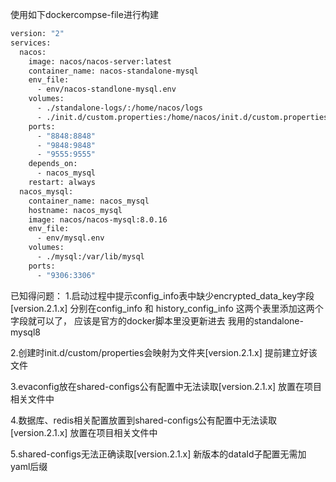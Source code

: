 使用如下dockercompse-file进行构建
```dockerfile
version: "2"
services:
  nacos:
    image: nacos/nacos-server:latest
    container_name: nacos-standalone-mysql
    env_file:
      - env/nacos-standlone-mysql.env
    volumes:
      - ./standalone-logs/:/home/nacos/logs
      - ./init.d/custom.properties:/home/nacos/init.d/custom.properties
    ports:
      - "8848:8848"
      - "9848:9848"
      - "9555:9555"
    depends_on:
      - nacos_mysql
    restart: always
  nacos_mysql:
    container_name: nacos_mysql
    hostname: nacos_mysql
    image: nacos/nacos-mysql:8.0.16
    env_file:
      - env/mysql.env
    volumes:
      - ./mysql:/var/lib/mysql
    ports:
      - "9306:3306"
```

已知得问题：
1.启动过程中提示config_info表中缺少encrypted_data_key字段[version.2.1.x]
分别在config_info 和 history_config_info 这两个表里添加这两个字段就可以了， 应该是官方的docker脚本里没更新进去 我用的standalone-mysql8

2.创建时init.d/custom/properties会映射为文件夹[version.2.1.x]
提前建立好该文件

3.evaconfig放在shared-configs公有配置中无法读取[version.2.1.x]
放置在项目相关文件中

4.数据库、redis相关配置放置到shared-configs公有配置中无法读取[version.2.1.x]
放置在项目相关文件中

5.shared-configs无法正确读取[version.2.1.x]
新版本的dataId子配置无需加yaml后缀